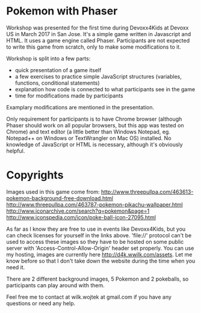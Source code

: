 Pokemon with Phaser
====
Workshop was presented for the first time during Devoxx4Kids at Devoxx US in March 2017 in San Jose.
It's a simple game written in Javascript and HTML. It uses a game engine called Phaser. Participants are not expected to write this game from scratch, only to make some modifications to it.

Workshop is split into a few parts:

* quick presentation of a game itself
* a few exercises to practice simple JavaScript structures (variables, functions, conditional statements)
* explanation how code is connected to what participants see in the game
* time for modifications made by participants

Examplary modifications are mentioned in the presentation.

Only requirement for participants is to have Chrome browser (although Phaser should work on all popular browsers, but this app was tested on Chrome) and text editor (a little better than Windows Notepad, eg. Notepad++ on Windows or TextWrangler on Mac OS) installed. No knowledge of JavaScript or HTML is necessary, although it's obviously helpful.

Copyrights
====
Images used in this game come from:
http://www.threepullpa.com/463613-pokemon-background-free-download.html
http://www.threepullpa.com/463787-pokemon-pikachu-wallpaper.html
http://www.iconarchive.com/search?q=pokemon&page=1
http://www.iconspedia.com/icon/poke-ball-icon-27095.html

As far as I know they are free to use in events like Devoxx4Kids, but you can check licenses for yourself in the links above. 'file://' protocol can't be used to access these images so they have to be hosted on some public server with 'Access-Control-Allow-Origin' header set properly. You can use my hosting, images are currently here http://d4k.wwilk.com/assets. Let me know before so that I don't take down the website during the time when you need it. 

There are 2 different background images, 5 Pokemon and 2 pokeballs, so participants can play around with them.

Feel free me to contact at wilk.wojtek at gmail.com if you have any questions or need any help.

